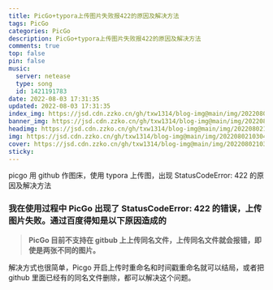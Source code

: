```yaml
---
title: PicGo+typora上传图片失败报422的原因及解决方法
tags: PicGo
categories: PicGo
description: PicGo+typora上传图片失败报422的原因及解决方法
comments: true
top: false
pin: false
music:
  server: netease
  type: song
  id: 1421191783
date: 2022-08-03 17:31:35
updated: 2022-08-03 17:31:35
index_img: https://jsd.cdn.zzko.cn/gh/txw1314/blog-img@main/img/202208021030428.jpg
banner_img: https://jsd.cdn.zzko.cn/gh/txw1314/blog-img@main/img/202208021030428.jpg
headimg: https://jsd.cdn.zzko.cn/gh/txw1314/blog-img@main/img/202208021030428.jpg
img: https://jsd.cdn.zzko.cn/gh/txw1314/blog-img@main/img/202208021030428.jpg
cover: https://jsd.cdn.zzko.cn/gh/txw1314/blog-img@main/img/202208021030428.jpg
sticky:
---
```


picgo 用 github 作图床，使用 typora 上传图，出现 StatusCodeError: 422 的原因及解决方法

### 我在使用过程中 PicGo 出现了 StatusCodeError: 422 的错误，上传图片失败。通过百度得知是以下原因造成的

> **PicGo 目前不支持在 gitbub 上上传同名文件，上传同名文件就会报错，即使是两张不同的图片。**

解决方式也很简单，Picgo 开启上传时重命名和时间戳重命名就可以结局，或者把 github 里面已经有的同名文件删除，都可以解决这个问题。
